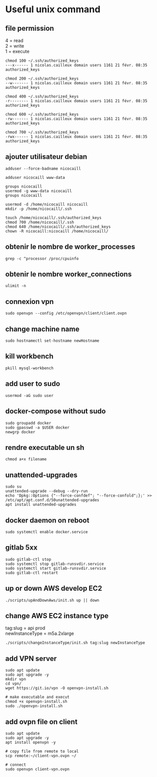 # Useful unix command

## file permission
4 = read  
2 = write  
1 = execute  

```shell script
chmod 100 ~/.ssh/authorized_keys
---x------ 1 nicolas.cailleux domain users 1161 21 févr. 08:35 authorized_keys

chmod 200 ~/.ssh/authorized_keys
--w------- 1 nicolas.cailleux domain users 1161 21 févr. 08:35 authorized_keys

chmod 400 ~/.ssh/authorized_keys
-r-------- 1 nicolas.cailleux domain users 1161 21 févr. 08:35 authorized_keys

chmod 600 ~/.ssh/authorized_keys
-rw------- 1 nicolas.cailleux domain users 1161 21 févr. 08:35 authorized_keys

chmod 700 ~/.ssh/authorized_keys
-rwx------ 1 nicolas.cailleux domain users 1161 21 févr. 08:35 authorized_keys
``` 


## ajouter utilisateur debian
```shell script
adduser --force-badname nicocaill

adduser nicocaill www-data

groups nicocaill
usermod -g www-data nicocaill
groups nicocaill

usermod -d /home/nicocaill nicocaill
mkdir -p /home/nicocaill/.ssh

touch /home/nicocaill/.ssh/authorized_keys
chmod 700 /home/nicocaill/.ssh
chmod 640 /home/nicocaill/.ssh/authorized_keys
chown -R nicocaill:nicocaill /home/nicocaill/
```

## obtenir le nombre de worker_processes
```shell script
grep -c ^processor /proc/cpuinfo
```

## obtenir le nombre worker_connections
```shell script
ulimit -n
```

## connexion vpn
```shell script
sudo openvpn --config /etc/openvpn/client/client.ovpn
```

## change machine name
```shell script
sudo hostnamectl set-hostname newHostname
```

## kill workbench
```shell script
pkill mysql-workbench
```

## add user to sudo
```shell script
usermod -aG sudo user
```

## docker-compose without sudo
```shell script
sudo groupadd docker
sudo gpasswd -a $USER docker
newgrp docker
```

## rendre executable un sh
```shell script
chmod a+x filename
```

## unattended-upgrades
```shell script
sudo su
unattended-upgrade --debug --dry-run
echo 'Dpkg::Options {"--force-confdef"; "--force-confold";};' >> /etc/apt/apt.conf.d/50unattended-upgrades
apt install unattended-upgrades
```

## docker daemon on reboot
```shell script
sudo systemctl enable docker.service
```

## gitlab 5xx
```shell script
sudo gitlab-ctl stop
sudo systemctl stop gitlab-runsvdir.service
sudo systemctl start gitlab-runsvdir.service
sudo gitlab-ctl restart
```

## up or down AWS develop EC2
```shell script
./scripts/upAndDownAws/init.sh up || down
```

## change AWS EC2 instance type
tag:slug = api prod  
newInstanceType = m5a.2xlarge
```shell script
./scripts/changeInstanceType/init.sh tag:slug newInstanceType
```

## add VPN server
```shell script
sudo apt update
sudo apt upgrade -y
mkdir vpn
cd vpn/
wget https://git.io/vpn -O openvpn-install.sh

# make executable and execut
chmod +x openvpn-install.sh
sudo ./openvpn-install.sh
```

## add ovpn file on client
```shell script
sudo apt update
sudo apt upgrade -y
apt install openvpn -y

# copy file from remote to local
scp remote:~/client-vpn.ovpn ~/

# connect
sudo openvpn client-vpn.ovpn
```
